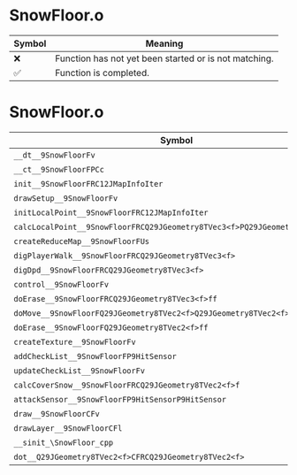 # SnowFloor.o
| Symbol | Meaning 
| ------------- | ------------- 
| :x: | Function has not yet been started or is not matching. 
| :white_check_mark: | Function is completed. 


# SnowFloor.o
| Symbol | Decompiled? |
| ------------- | ------------- |
| `__dt__9SnowFloorFv` | :x: |
| `__ct__9SnowFloorFPCc` | :x: |
| `init__9SnowFloorFRC12JMapInfoIter` | :x: |
| `drawSetup__9SnowFloorFv` | :x: |
| `initLocalPoint__9SnowFloorFRC12JMapInfoIter` | :x: |
| `calcLocalPoint__9SnowFloorFRCQ29JGeometry8TVec3<f>PQ29JGeometry8TVec3<f>` | :x: |
| `createReduceMap__9SnowFloorFUs` | :x: |
| `digPlayerWalk__9SnowFloorFRCQ29JGeometry8TVec3<f>` | :x: |
| `digDpd__9SnowFloorFRCQ29JGeometry8TVec3<f>` | :x: |
| `control__9SnowFloorFv` | :x: |
| `doErase__9SnowFloorFRCQ29JGeometry8TVec3<f>ff` | :x: |
| `doMove__9SnowFloorFQ29JGeometry8TVec2<f>Q29JGeometry8TVec2<f>ff` | :x: |
| `doErase__9SnowFloorFQ29JGeometry8TVec2<f>ff` | :x: |
| `createTexture__9SnowFloorFv` | :x: |
| `addCheckList__9SnowFloorFP9HitSensor` | :x: |
| `updateCheckList__9SnowFloorFv` | :x: |
| `calcCoverSnow__9SnowFloorFRCQ29JGeometry8TVec2<f>f` | :x: |
| `attackSensor__9SnowFloorFP9HitSensorP9HitSensor` | :x: |
| `draw__9SnowFloorCFv` | :x: |
| `drawLayer__9SnowFloorCFl` | :x: |
| `__sinit_\SnowFloor_cpp` | :x: |
| `dot__Q29JGeometry8TVec2<f>CFRCQ29JGeometry8TVec2<f>` | :x: |

